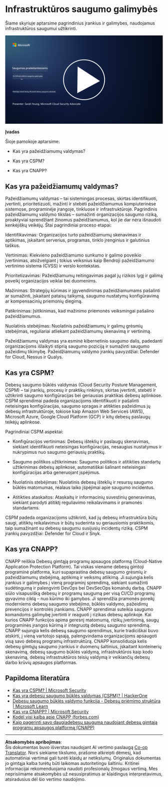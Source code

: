 <!--
CO_OP_TRANSLATOR_METADATA:
{
  "original_hash": "7d79ba0e7668b3bdae1fba7aa047f6c0",
  "translation_date": "2025-09-03T17:23:31+00:00",
  "source_file": "6.2 Infrastructure security capabilities.md",
  "language_code": "lt"
}
-->
# Infrastruktūros saugumo galimybės

Šiame skyriuje aptarsime pagrindinius įrankius ir galimybes, naudojamus infrastruktūros saugumui užtikrinti.

[![Žiūrėti vaizdo įrašą](../../translated_images/6-2_placeholder.f7538e1d434bd1ef305625337af1f71c49c86582d6f2d5dbc0d349cae2086e01.lt.png)](https://learn-video.azurefd.net/vod/player?id=cc87bbae-0fea-4899-9f09-868724719b96)

**Įvadas**

Šioje pamokoje aptarsime:

- Kas yra pažeidžiamumų valdymas?

- Kas yra CSPM?

- Kas yra CNAPP?

## Kas yra pažeidžiamumų valdymas?

Pažeidžiamumų valdymas – tai sistemingas procesas, skirtas identifikuoti, įvertinti, prioritetizuoti, mažinti ir stebėti pažeidžiamumus kompiuterinėse sistemose, programinėje įrangoje, tinkluose ir infrastruktūroje. Pagrindinis pažeidžiamumų valdymo tikslas – sumažinti organizacijos saugumo riziką, proaktyviai sprendžiant žinomus pažeidžiamumus, kol jie dar nėra išnaudoti kenkėjiškų veikėjų. Štai pagrindiniai proceso etapai:

Identifikavimas: Organizacijos turto pažeidžiamumų skenavimas ir aptikimas, įskaitant serverius, programas, tinklo įrenginius ir galutinius taškus.

Vertinimas: Kiekvieno pažeidžiamumo sunkumo ir galimo poveikio įvertinimas, atsižvelgiant į tokius veiksnius kaip Bendroji pažeidžiamumo vertinimo sistema (CVSS) ir verslo kontekstas.

Prioritetizavimas: Pažeidžiamumų reitingavimas pagal jų rizikos lygį ir galimą poveikį organizacijos veiklai bei duomenims.

Mažinimas: Strategijų kūrimas ir įgyvendinimas pažeidžiamumams pašalinti ar sumažinti, įskaitant pataisų taikymą, saugumo nustatymų konfigūravimą ar kompensacinių priemonių diegimą.

Patikrinimas: Įsitikinimas, kad mažinimo priemonės veiksmingai pašalino pažeidžiamumus.

Nuolatinis stebėjimas: Nuolatinis pažeidžiamumų ir galimų grėsmių stebėjimas, reguliariai atliekant pažeidžiamumų skenavimą ir vertinimą.

Pažeidžiamumų valdymas yra esminė kibernetinio saugumo dalis, padedanti organizacijoms išlaikyti stiprią saugumo poziciją ir sumažinti saugumo pažeidimų tikimybę. Pažeidžiamumų valdymo įrankių pavyzdžiai: Defender for Cloud, Nessus ir Qualys.

## Kas yra CSPM?

Debesų saugumo būklės valdymas (Cloud Security Posture Management, CSPM) – tai įrankių, procesų ir praktikų rinkinys, skirtas įvertinti, stebėti ir užtikrinti saugumo konfigūracijas bei geriausias praktikas debesų aplinkose. CSPM sprendimai padeda organizacijoms identifikuoti ir pašalinti neteisingas konfigūracijas, saugumo spragas ir atitikties pažeidimus jų debesų infrastruktūroje, tokiose kaip Amazon Web Services (AWS), Microsoft Azure, Google Cloud Platform (GCP) ir kitų debesų paslaugų teikėjų aplinkose.

Pagrindiniai CSPM aspektai:

- Konfigūracijos vertinimas: Debesų išteklių ir paslaugų skenavimas, siekiant identifikuoti neteisingas konfigūracijas, nesaugius nustatymus ir nukrypimus nuo saugumo geriausių praktikų.

- Saugumo politikos užtikrinimas: Saugumo politikos ir atitikties standartų užtikrinimas debesų aplinkose, automatiškai šalinant neteisingas konfigūracijas arba generuojant įspėjimus.

- Nuolatinis stebėjimas: Nuolatinis debesų išteklių ir resursų saugumo būklės matomumas, realaus laiko įspėjimai apie saugumo incidentus.

- Atitikties ataskaitos: Ataskaitų ir informacinių suvestinių generavimas, siekiant parodyti atitiktį reguliavimo reikalavimams ir pramonės standartams.

CSPM padeda organizacijoms užtikrinti, kad jų debesų infrastruktūra būtų saugi, atitiktų reikalavimus ir būtų suderinta su geriausiomis praktikomis, taip sumažinant su debesų saugumu susijusių incidentų riziką. CSPM įrankių pavyzdžiai: Defender for Cloud ir Snyk.

## Kas yra CNAPP?

CNAPP reiškia Debesų gimtąją programų apsaugos platformą (Cloud-Native Application Protection Platform). Tai viskas viename debesų gimtoji programinė platforma, kuri supaprastina debesų saugumo grėsmių ir pažeidžiamumų stebėjimą, aptikimą ir veiksmų atlikimą. Ji sujungia kelis įrankius ir galimybes į vieną programinį sprendimą, siekiant sumažinti sudėtingumą ir palengvinti DevOps bei DevSecOps komandų darbą. CNAPP siūlo visapusišką debesų ir programų saugumą per visą CI/CD programų gyvavimo ciklą – nuo kūrimo iki gamybos. Ji sprendžia pramonės poreikį moderniems debesų saugumo stebėjimo, būklės valdymo, pažeidimų prevencijos ir kontrolės įrankiams. CNAPP sprendimai suteikia saugumo komandoms galimybę įvertinti ir reaguoti į rizikas debesų aplinkoje. Kai kurios CNAPP funkcijos apima geresnį matomumą, rizikų įvertinimą, saugų programinės įrangos kūrimą ir integruotą debesų saugumo sprendimą. CNAPP sujungia kelis debesų saugumo sprendimus, kurie tradiciškai buvo atskirti, į vieną vartotojo sąsają, palengvindama organizacijoms apsaugoti visą savo debesų programų infrastruktūrą. CNAPP konsoliduoja kelis debesų gimtųjų saugumo įrankius ir duomenų šaltinius, įskaitant konteinerių skenavimą, debesų saugumo būklės valdymą, infrastruktūros kaip kodo skenavimą, debesų infrastruktūros teisių valdymą ir veikiančių debesų darbo krūvių apsaugos platformas.

## Papildoma literatūra
- [Kas yra CSPM? | Microsoft Security](https://www.microsoft.com/security/business/security-101/what-is-cspm?WT.mc_id=academic-96948-sayoung)
- [Kas yra debesų saugumo būklės valdymas (CSPM)? | HackerOne](https://www.hackerone.com/knowledge-center/what-cloud-security-posture-management)
- [Debesų saugumo būklės valdymo funkcija - Debesų priėmimo struktūra | Microsoft Learn](https://learn.microsoft.com/azure/cloud-adoption-framework/organize/cloud-security-posture-management?WT.mc_id=academic-96948-sayoung)
- [Kas yra CNAPP? | Microsoft Security](https://www.microsoft.com/security/business/security-101/what-is-cnapp?WT.mc_id=academic-96948-sayoung)
- [Kodėl visi kalba apie CNAPP (forbes.com)](https://www.forbes.com/sites/forbestechcouncil/2021/12/10/why-everyone-is-talking-about-cnapp/?sh=567275ca1549)
- [Kaip pagerinti savo daugiadebesų saugumą naudojant debesų gimtąją programų apsaugos platformą (CNAPP)](https://www.youtube.com/watch?v=5w42kQ_QjZg&t=212s)

---

**Atsakomybės apribojimas**:  
Šis dokumentas buvo išverstas naudojant AI vertimo paslaugą [Co-op Translator](https://github.com/Azure/co-op-translator). Nors siekiame tikslumo, prašome atkreipti dėmesį, kad automatiniai vertimai gali turėti klaidų ar netikslumų. Originalus dokumentas jo gimtąja kalba turėtų būti laikomas autoritetingu šaltiniu. Kritinei informacijai rekomenduojama naudoti profesionalų žmogaus vertimą. Mes neprisiimame atsakomybės už nesusipratimus ar klaidingus interpretavimus, atsiradusius dėl šio vertimo naudojimo.